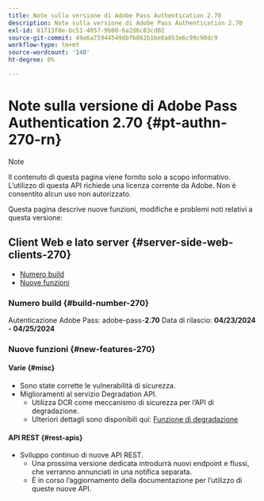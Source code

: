 ```yaml
---
title: Note sulla versione di Adobe Pass Authentication 2.70
description: Note sulla versione di Adobe Pass Authentication 2.70
exl-id: 81713f8e-bc51-4057-9b00-6a2d6c83cd02
source-git-commit: 49a6a75944549dbfb062b1be8a053e6c99c90dc9
workflow-type: tm+mt
source-wordcount: '140'
ht-degree: 0%

---
```


# Note sulla versione di Adobe Pass Authentication 2.70 {#pt-authn-270-rn}

>[!NOTE]
>
>Il contenuto di questa pagina viene fornito solo a scopo informativo. L’utilizzo di questa API richiede una licenza corrente da Adobe. Non è consentito alcun uso non autorizzato.

Questa pagina descrive nuove funzioni, modifiche e problemi noti relativi a questa versione:

## Client Web e lato server {#server-side-web-clients-270}

* [Numero build](#build-number-270)
* [Nuove funzioni](#new-features-270)

### Numero build {#build-number-270}

Autenticazione Adobe Pass: adobe-pass-**2.70**
Data di rilascio: **04/23/2024 - 04/25/2024**

### Nuove funzioni {#new-features-270}

#### Varie {#misc}

* Sono state corrette le vulnerabilità di sicurezza.
* Miglioramenti al servizio Degradation API.
   * Utilizza DCR come meccanismo di sicurezza per l’API di degradazione.
   * Ulteriori dettagli sono disponibili qui: [Funzione di degradazione](../integration-guide-programmers/features-premium/degraded-access/degradation-feature.md)

#### API REST {#rest-apis}

* Sviluppo continuo di nuove API REST.
   * Una prossima versione dedicata introdurrà nuovi endpoint e flussi, che verranno annunciati in una notifica separata.
   * È in corso l’aggiornamento della documentazione per l’utilizzo di queste nuove API.
